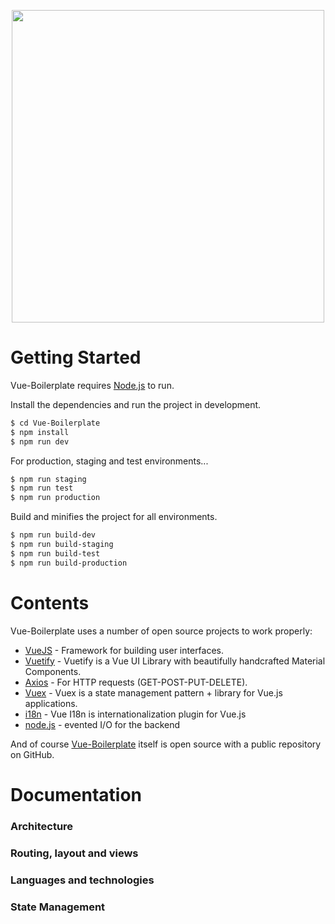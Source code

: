 <p align="center">
<img width="500" src="https://user-images.githubusercontent.com/50195250/106252818-bd0e2700-6227-11eb-8039-6222eb5059ea.png">
</p>

# Getting Started
Vue-Boilerplate requires [Node.js](https://nodejs.org/) to run.

Install the dependencies and run the project in development.
```sh
$ cd Vue-Boilerplate
$ npm install
$ npm run dev
```
For production, staging and test environments...
```sh
$ npm run staging
$ npm run test
$ npm run production
```
Build and minifies the project for all environments.
```sh
$ npm run build-dev
$ npm run build-staging
$ npm run build-test
$ npm run build-production
```
# Contents

Vue-Boilerplate uses a number of open source projects to work properly:

* [VueJS](https://vuejs.org/) - Framework for building user interfaces.
* [Vuetify](https://vuetifyjs.com/) - Vuetify is a Vue UI Library with beautifully handcrafted Material Components.
* [Axios](https://github.com/imcvampire/vue-axios) - For HTTP requests (GET-POST-PUT-DELETE).
* [Vuex](https://vuex.vuejs.org/) - Vuex is a state management pattern + library for Vue.js applications.
* [i18n](https://kazupon.github.io/vue-i18n/) - Vue I18n is internationalization plugin for Vue.js
* [node.js](https://nodejs.org/en/) - evented I/O for the backend

And of course [Vue-Boilerplate](https://github.com/AtakanCSKNDR/Vue-Boilerplate/) itself is open source with a public repository
on GitHub.

# Documentation
### Architecture
### Routing, layout and views
### Languages and technologies
### State Management
